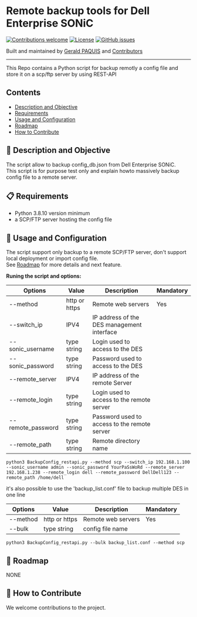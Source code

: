 # Remote backup tools for Dell Enterprise SONiC

[![Contributions welcome](https://img.shields.io/badge/contributions-welcome-orange.svg)](#-how-to-contribute)
[![License](https://img.shields.io/badge/license-GPL-blue.svg)](https://github.com/gpaquis/SONiC_BackupConfig_RESTAPI/blob/main/LICENSE)
[![GitHub issues](https://img.shields.io/github/issues/gpaquis/SONiC_FirmwareUpdater)](https://github.com/gpaquis/SONiC_BackupConfig_RESTAPI/issues)

Built and maintained by [Gerald PAQUIS](https://github.com/gpaquis) and [Contributors](https://github.com/gpaquis/SONiC_BackupConfig_RESTAPI/graphs/contributors)

--------------------
This Repo contains a Python script for backup remotly a config file and  store it on a scp/ftp server by using REST-API

## Contents

- [Description and Objective](#-Description-and-Objective)
- [Requirements](#-Requirements)
- [Usage and Configuration](#-Usage-and-Configuration)
- [Roadmap](#-Roadmap)
- [How to Contribute](#-How-to-Contribute)

## 🚀 Description and Objective

The script allow to backup config_db.json from Dell Enterprise SONiC. <br />
This script is for purpose test only and explain howto massively backup config file to a remote server. <br />

## 📋 Requirements
- Python 3.8.10 version minimum
- a SCP/FTP server hosting the config file

## 🏁 Usage and Configuration
The script support only backup to a remote SCP/FTP server, don't support local deployment or import config file.<br />
See [Roadmap](#-Roadmap) for more details and next feature.

**Runing the script and options:**

| Options         | Value            | Description                                 | Mandatory |
|-----------------|------------------|---------------------------------------------|-----------|
|--method         | http or https    | Remote web servers                          |   Yes     |
|--switch_ip      | IPV4             | IP address of the DES management interface  |           |
|--sonic_username | type string      | Login used to access to the DES             |           |
|--sonic_password | type string      | Password used to access to the DES          |           |
|--remote_server  | IPV4             | IP address of the remote Server             |           |
|--remote_login   | type string      | Login used to access to the remote server   |           |
|--remote_password| type string      | Password used to access to the remote server|           |
|--remote_path    | type string      | Remote directory name                       |           |


  `python3 BackupConfig_restapi.py --method scp --switch_ip 192.168.1.100 --sonic_username admin --sonic_password YourPaSsWoRd --remote_server 192.168.1.238 --remote_login dell --remote_password DellDell123 --remote_path /home/dell`

it's also possible to use the 'backup_list.conf' file to backup multiple DES in one line

| Options         | Value            | Description                                 | Mandatory |
|-----------------|------------------|---------------------------------------------|-----------|
|--method         | http or https    | Remote web servers                          |   Yes     |
|--bulk           | type string      | config file name                            |           |

 `python3 BackupConfig_restapi.py --bulk backup_list.conf --method scp`


## 📅 Roadmap
NONE <br />

## 👏 How to Contribute
We welcome contributions to the project.
